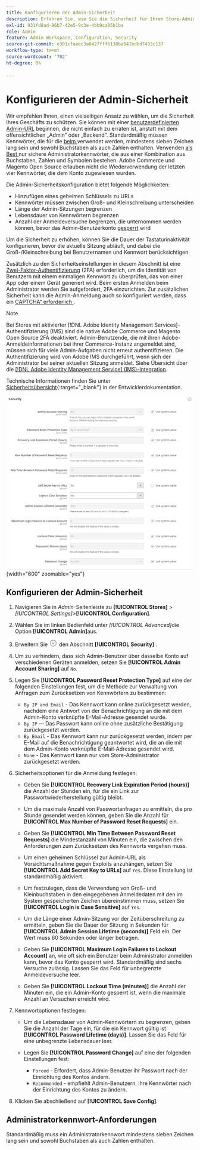 ```yaml
---
title: Konfigurieren der Admin-Sicherheit
description: Erfahren Sie, wie Sie die Sicherheit für Ihren Store-Administrator konfigurieren.
exl-id: 931fd8ad-96b7-42e5-9c3e-4bb9ca85b1ba
role: Admin
feature: Admin Workspace, Configuration, Security
source-git-commit: e301cfaeec3a8427fff6138ba041bdbd7433c137
workflow-type: tm+mt
source-wordcount: '702'
ht-degree: 0%

---
```


# Konfigurieren der Admin-Sicherheit

Wir empfehlen Ihnen, einen vielseitigen Ansatz zu wählen, um die Sicherheit Ihres Geschäfts zu schützen. Sie können mit einer [benutzerdefinierten Admin-URL](../stores-purchase/store-urls.md#use-a-custom-admin-url) beginnen, die nicht einfach zu erraten ist, anstatt mit dem offensichtlichen „Admin“ oder „Backend“. Standardmäßig müssen Kennwörter, die für die [ beim ](../getting-started/admin-signin.md) verwendet werden, mindestens sieben Zeichen lang sein und sowohl Buchstaben als auch Zahlen enthalten. Verwenden [ als Best ](https://experienceleague.adobe.com/docs/commerce-operations/implementation-playbook/best-practices/launch/security-best-practices.html) nur sichere Administratorkennwörter, die aus einer Kombination aus Buchstaben, Zahlen und Symbolen bestehen. Adobe Commerce und Magento Open Source erlauben nicht die Wiederverwendung der letzten vier Kennwörter, die dem Konto zugewiesen wurden.

Die Admin-Sicherheitskonfiguration bietet folgende Möglichkeiten:

- Hinzufügen eines geheimen Schlüssels zu URLs
- Kennwörter müssen zwischen Groß- und Kleinschreibung unterscheiden
- Länge der Admin-Sitzungen begrenzen
- Lebensdauer von Kennwörtern begrenzen
- Anzahl der Anmeldeversuche begrenzen, die unternommen werden können, bevor das Admin-Benutzerkonto [gesperrt](permissions-users-all.md#locked-users) wird

Um die Sicherheit zu erhöhen, können Sie die Dauer der Tastaturinaktivität konfigurieren, bevor die aktuelle Sitzung abläuft, und dabei die Groß-/Kleinschreibung bei Benutzernamen und Kennwort berücksichtigen.

Zusätzlich zu den Sicherheitseinstellungen in diesem Abschnitt ist eine [Zwei-Faktor-Authentifizierung](security-two-factor-authentication.md) (2FA) erforderlich, um die Identität von Benutzern mit einem einmaligen Kennwort zu überprüfen, das von einer App oder einem Gerät generiert wird. Beim ersten Anmelden beim Administrator werden Sie aufgefordert, 2FA einzurichten. Zur zusätzlichen Sicherheit kann die Admin-Anmeldung auch so konfiguriert werden, dass ein [CAPTCHA“ erforderlich ](security-captcha.md).

>[!NOTE]
>
>Bei Stores mit aktivierter [!DNL Adobe Identity Management Services]-Authentifizierung (IMS) sind die native Adobe Commerce und Magento Open Source 2FA deaktiviert. Admin-Benutzende, die mit ihren Adobe-Anmeldeinformationen bei ihrer Commerce-Instanz angemeldet sind, müssen sich für viele Admin-Aufgaben nicht erneut authentifizieren. Die Authentifizierung wird von Adobe IMS durchgeführt, wenn sich der Administrator bei seiner aktuellen Sitzung anmeldet. Siehe Übersicht über die [[!DNL Adobe Identity Management Service] (IMS)-Integration](../getting-started/adobe-ims-integration-overview.md).

Technische Informationen finden Sie unter [Sicherheitsübersicht](https://developer.adobe.com/commerce/php/architecture/basics/security/){:target="_blank"} in der Entwicklerdokumentation.

![Admin-Sicherheit](../configuration-reference/advanced/assets/admin-security.png){width="600" zoomable="yes"}

## Konfigurieren der Admin-Sicherheit

1. Navigieren Sie in _Admin_-Seitenleiste zu **[!UICONTROL Stores]** > _[!UICONTROL Settings]_>**[!UICONTROL Configuration]**.

1. Wählen Sie im linken Bedienfeld unter _[!UICONTROL Advanced]_&#x200B;die Option **[!UICONTROL Admin]**&#x200B;aus.

1. Erweitern Sie ![Erweiterungsauswahl](../assets/icon-display-expand.png) den Abschnitt **[!UICONTROL Security]** .

1. Um zu verhindern, dass sich Admin-Benutzer über dasselbe Konto auf verschiedenen Geräten anmelden, setzen Sie **[!UICONTROL Admin Account Sharing]** auf `No`.

1. Legen Sie **[!UICONTROL Password Reset Protection Type]** auf eine der folgenden Einstellungen fest, um die Methode zur Verwaltung von Anfragen zum Zurücksetzen von Kennwörtern zu bestimmen:

   - `By IP and Email` - Das Kennwort kann online zurückgesetzt werden, nachdem eine Antwort von der Benachrichtigung an die mit dem Admin-Konto verknüpfte E-Mail-Adresse gesendet wurde.
   - `By IP` — Das Passwort kann online ohne zusätzliche Bestätigung zurückgesetzt werden.
   - `By Email` - Das Kennwort kann nur zurückgesetzt werden, indem per E-Mail auf die Benachrichtigung geantwortet wird, die an die mit dem Admin-Konto verknüpfte E-Mail-Adresse gesendet wird.
   - `None` - Das Kennwort kann nur vom Store-Administrator zurückgesetzt werden.

1. Sicherheitsoptionen für die Anmeldung festlegen:

   - Geben Sie **[!UICONTROL Recovery Link Expiration Period (hours)]** die Anzahl der Stunden ein, für die ein Link zur Passwortwiederherstellung gültig bleibt.

   - Um die maximale Anzahl von Passwortanfragen zu ermitteln, die pro Stunde gesendet werden können, geben Sie die Anzahl für **[!UICONTROL Max Number of Password Reset Requests]** ein.

   - Geben Sie **[!UICONTROL Min Time Between Password Reset Requests]** die Mindestanzahl von Minuten ein, die zwischen den Anforderungen zum Zurücksetzen des Kennworts vergehen muss.

   - Um einen geheimen Schlüssel zur Admin-URL als Vorsichtsmaßnahme gegen Exploits anzuhängen, setzen Sie **[!UICONTROL Add Secret Key to URLs]** auf `Yes`. Diese Einstellung ist standardmäßig aktiviert.

   - Um festzulegen, dass die Verwendung von Groß- und Kleinbuchstaben in den eingegebenen Anmeldedaten mit den im System gespeicherten Zeichen übereinstimmen muss, setzen Sie **[!UICONTROL Login is Case Sensitive]** auf `Yes`.

   - Um die Länge einer Admin-Sitzung vor der Zeitüberschreitung zu ermitteln, geben Sie die Dauer der Sitzung in Sekunden für **[!UICONTROL Admin Session Lifetime (seconds)]** Feld ein. Der Wert muss 60 Sekunden oder länger betragen.

   - Geben Sie **[!UICONTROL Maximum Login Failures to Lockout Account]** an, wie oft sich ein Benutzer beim Administrator anmelden kann, bevor das Konto gesperrt wird. Standardmäßig sind sechs Versuche zulässig. Lassen Sie das Feld für unbegrenzte Anmeldeversuche leer.

   - Geben Sie **[!UICONTROL Lockout Time (minutes)]** die Anzahl der Minuten ein, die ein Admin-Konto gesperrt ist, wenn die maximale Anzahl an Versuchen erreicht wird.

1. Kennwortoptionen festlegen:

   - Um die Lebensdauer von Admin-Kennwörtern zu begrenzen, geben Sie die Anzahl der Tage ein, für die ein Kennwort gültig ist **[!UICONTROL Password Lifetime (days)]**. Lassen Sie das Feld für eine unbegrenzte Lebensdauer leer.

   - Legen Sie **[!UICONTROL Password Change]** auf eine der folgenden Einstellungen fest:

      - `Forced` - Erfordert, dass Admin-Benutzer ihr Passwort nach der Einrichtung des Kontos ändern.
      - `Recommended` - empfiehlt Admin-Benutzern, ihre Kennwörter nach der Einrichtung des Kontos zu ändern.

1. Klicken Sie abschließend auf **[!UICONTROL Save Config]**.

## Administratorkennwort-Anforderungen

Standardmäßig muss ein Administratorkennwort mindestens sieben Zeichen lang sein und sowohl Buchstaben als auch Zahlen enthalten.

